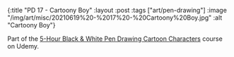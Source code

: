 {:title "PD 17 - Cartoony Boy"
 :layout :post
 :tags ["art/pen-drawing"]
 :image "/img/art/misc/20210619%20-%2017%20-%20Cartoony%20Boy.jpg"
 :alt "Cartoony Boy"}

Part of the [5-Hour Black & White Pen Drawing Cartoon Characters][5HBWPDCC]
course on Udemy.

[5HBWPDCC]: https://www.udemy.com/course/5-hour-black-and-white-pen-drawing-cartoon-characters/
